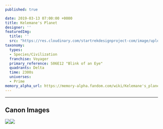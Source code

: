 ```yaml
---
published: true

date: 2019-03-13 07:00:00 +0000
title: Kelemane's Planet
designer: ''
featuredImg:
  title: ''
  src: "https://res.cloudinary.com/startrekdesignproject-com/image/upload/v1554920240/Kelemane.png"
taxonomy:
  types:
  - Species/Civilization
  franchise: Voyager
  primary_reference: S06E12 "Blink of an Eye"
  quadrants: Delta
  time: 2300s
  universes:
  - Prime
memory_alpha_url: https://memory-alpha.fandom.com/wiki/Kelemane's_planet
---
```

___
## Canon Images

![](https://res.cloudinary.com/startrekdesignproject-com/image/upload/v1552536115/VOY_6x22_Shadowplay_Kelemane1.jpg)![](https://res.cloudinary.com/startrekdesignproject-com/image/upload/v1552536115/VOY_6x22_Shadowplay_Kelemane2.jpg)